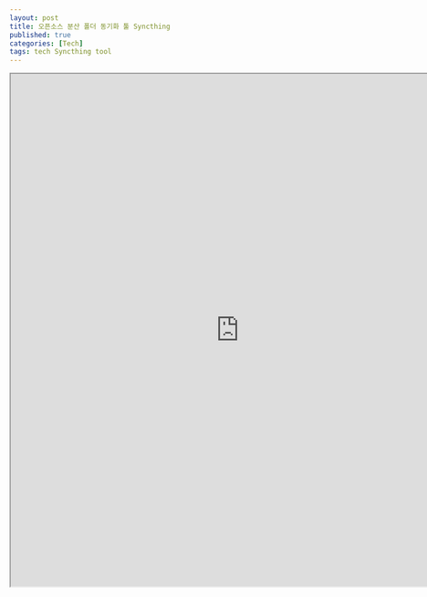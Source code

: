 ```yaml
---
layout: post
title: 오픈소스 분산 폴더 동기화 툴 Syncthing
published: true
categories: [Tech]
tags: tech Syncthing tool
---
```

<iframe width="800" height="900" src="https://docs.google.com/document/d/e/2PACX-1vQt8JM6zUZ1-5rhWmnHedRo21rmelqo-6AMruVt4WAuSKeCOsAWa56NAxSJEqE_2f1qPylo3qDX0kAV/pub?embedded=true"></iframe>  
    
